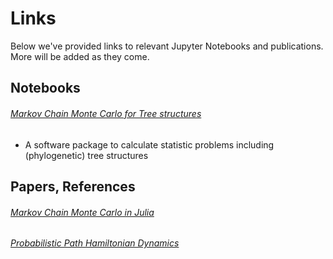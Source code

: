 # Links

Below we've provided links to relevant Jupyter Notebooks and publications. More will be added as they come. 


## Notebooks

###### [Markov Chain Monte Carlo for Tree structures](https://github.com/erathorn/Julia_Tree/blob/master/notebook/MCPhylo.ipynb)

- A software package to calculate statistic problems including (phylogenetic) tree structures

## Papers, References

###### [Markov Chain Monte Carlo in Julia](https://mambajl.readthedocs.io/en/latest/)

###### [Probabilistic Path Hamiltonian Dynamics](https://arxiv.org/pdf/1702.07814.pdf)
